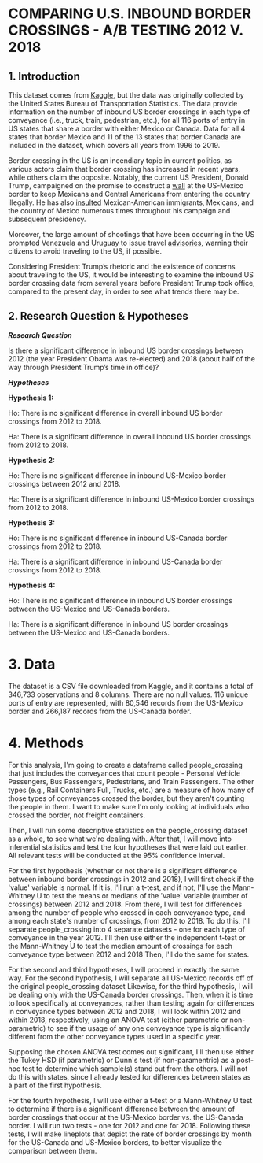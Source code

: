 # COMPARING U.S. INBOUND BORDER CROSSINGS - A/B TESTING 2012 V. 2018
## 1. Introduction

This dataset comes from [Kaggle](https://www.kaggle.com/akhilv11/border-crossing-entry-data), but the data was originally collected by the United States Bureau of Transportation Statistics. The data provide information on the number of inbound US border crossings in each type of conveyance (i.e., truck, train, pedestrian, etc.), for all 116 ports of entry in US states that share a border with either Mexico or Canada. Data for all 4 states that border Mexico and 11 of the 13 states that border Canada are included in the dataset, which covers all years from 1996 to 2019.

Border crossing in the US is an incendiary topic in current politics, as various actors claim that border crossing has increased in recent years, while others claim the opposite. Notably, the current US President, Donald Trump, campaigned on the promise to construct a [wall](https://www.nytimes.com/2019/09/18/us/politics/trump-border-wall.html) at the US-Mexico border to keep Mexicans and Central Americans from entering the country illegally. He has also [insulted](https://time.com/4473972/donald-trump-&/) Mexican-American immigrants, Mexicans, and the country of Mexico numerous times throughout his campaign and subsequent presidency. 

Moreover, the large amount of shootings that have been occurring in the US prompted Venezuela and Uruguay to issue travel [advisories](https://www.cnn.com/2019/08/06/americas/venezuela-uruguay-travel-warnings-us/index.html), warning their citizens to avoid traveling to the US, if possible.

Considering President Trump’s rhetoric and the existence of concerns about traveling to the US, it would be interesting to examine the inbound US border crossing data from several years before President Trump took office, compared to the present day, in order to see what trends there may be.

## 2. Research Question & Hypotheses

***Research Question***

Is there a significant difference in inbound US border crossings between 2012 (the year President Obama was re-elected)  and 2018 (about half of the way through President Trump’s time in office)?

***Hypotheses***

**Hypothesis 1:**

Ho: There is no significant difference in overall inbound US border crossings from 2012 to 2018.

Ha: There is a significant difference in overall inbound US border crossings from 2012 to 2018.

**Hypothesis 2:**

Ho: There is no significant difference in inbound US-Mexico border crossings between 2012 and 2018.

Ha: There is a significant difference in inbound US-Mexico border crossings from 2012 to 2018.

**Hypothesis 3:**

Ho: There is no significant difference in inbound US-Canada border crossings from 2012 to 2018.

Ha: There is a significant difference in inbound US-Canada border crossings from 2012 to 2018.

**Hypothesis 4:**

Ho: There is no significant difference in inbound US border crossings between the US-Mexico and US-Canada borders.

Ha: There is a significant difference in inbound US border crossings between the US-Mexico and US-Canada borders.

# 3. Data

The dataset is a CSV file downloaded from Kaggle, and it contains a total of 346,733 observations and 8 columns. There are no null values. 116 unique ports of entry are represented, with 80,546 records from the US-Mexico border and 266,187 records from the US-Canada border.

# 4. Methods

For this analysis, I'm going to create a dataframe called people_crossing that just includes the conveyances that count people - Personal Vehicle Passengers, Bus Passengers, Pedestrians, and Train Passengers. The other types (e.g., Rail Containers Full, Trucks, etc.) are a measure of how many of those types of conveyances crossed the border, but they aren't counting the people in them. I want to make sure I'm only looking at individuals who crossed the border, not freight containers.

Then, I will run some descriptive statistics on the people_crossing dataset as a whole, to see what we're dealing with. After that, I will move into inferential statistics and test the four hypotheses that were laid out earlier. All relevant tests will be conducted at the 95% confidence interval.

For the first hypothesis (whether or not there is a significant difference between inbound border crossings in 2012 and 2018), I will first check if the 'value' variable is normal. If it is, I'll run a t-test, and if not, I'll use the Mann-Whitney U to test the means or medians of the 'value' variable (number of crossings) between 2012 and 2018. From there, I will test for differences among the number of people who crossed in each conveyance type, and among each state's number of crossings, from 2012 to 2018. To do this, I'll separate people_crossing into 4 separate datasets - one for each type of conveyance in the year 2012. I'll then use either the independent t-test or the Mann-Whitney U to test the median amount of crossings for each conveyance type between 2012 and 2018 Then, I'll do the same for states.

For the second and third hypotheses, I will proceed in exactly the same way. For the second hypothesis, I will separate all US-Mexico records off of the original people_crossing dataset Likewise, for the third hypothesis, I will be dealing only with the US-Canada border crossings. Then, when it is time to look specifically at conveyances, rather than testing again for differences in conveyance types between 2012 and 2018, I will look within 2012 and within 2018, respectively, using an ANOVA test (either parametric or non-parametric) to see if the usage of any one conveyance type is significantly different from the other conveyance types used in a specific year. 

Supposing the chosen ANOVA test comes out significant, I'll then use either the Tukey HSD (if parametric) or Dunn's test (if non-paramentric) as a post-hoc test to determine which sample(s) stand out from the others. I will not do this with states, since I already tested for differences between states as a part of the first hypothesis.

For the fourth hypothesis, I will use either a t-test or a Mann-Whitney U test to determine if there is a significant difference between the amount of border crossings that occur at the US-Mexico border vs. the US-Canada border. I will run two tests - one for 2012 and one for 2018. Following these tests, I will make lineplots that depict the rate of border crossings by month for the US-Canada and US-Mexico borders, to better visualize the comparison between them.
